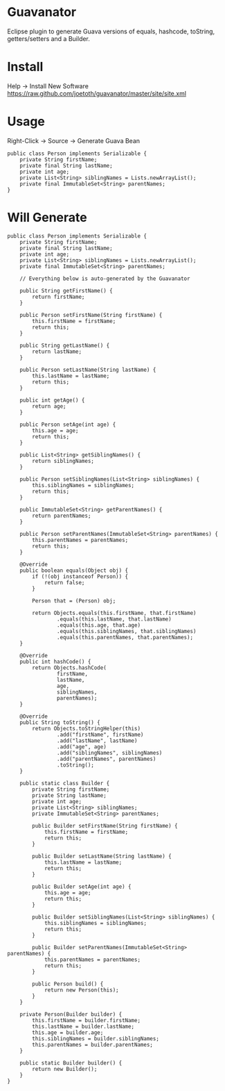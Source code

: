 Guavanator
==========

Eclipse plugin to generate Guava versions of equals, hashcode, toString, getters/setters and a Builder.

Install
==========

Help -> Install New Software
https://raw.github.com/joetoth/guavanator/master/site/site.xml


Usage
==========
Right-Click -> Source -> Generate Guava Bean

	public class Person implements Serializable {
    	private String firstName;
    	private final String lastName;
    	private int age;
    	private List<String> siblingNames = Lists.newArrayList();
    	private final ImmutableSet<String> parentNames;
  	}

Will Generate
==========
	
	public class Person implements Serializable {
		private String firstName;
		private final String lastName;
		private int age;
		private List<String> siblingNames = Lists.newArrayList();
		private final ImmutableSet<String> parentNames;
	
		// Everything below is auto-generated by the Guavanator
	
		public String getFirstName() {
			return firstName;
		}
	
		public Person setFirstName(String firstName) {
			this.firstName = firstName;
			return this;
		}
	
		public String getLastName() {
			return lastName;
		}
	
		public Person setLastName(String lastName) {
			this.lastName = lastName;
			return this;
		}
	
		public int getAge() {
			return age;
		}
	
		public Person setAge(int age) {
			this.age = age;
			return this;
		}
	
		public List<String> getSiblingNames() {
			return siblingNames;
		}
	
		public Person setSiblingNames(List<String> siblingNames) {
			this.siblingNames = siblingNames;
			return this;
		}
	
		public ImmutableSet<String> getParentNames() {
			return parentNames;
		}
	
		public Person setParentNames(ImmutableSet<String> parentNames) {
			this.parentNames = parentNames;
			return this;
		}
	
		@Override
		public boolean equals(Object obj) {
			if (!(obj instanceof Person)) {
				return false;
			}
	
			Person that = (Person) obj;
	
			return Objects.equals(this.firstName, that.firstName)
					.equals(this.lastName, that.lastName)
					.equals(this.age, that.age)
					.equals(this.siblingNames, that.siblingNames)
					.equals(this.parentNames, that.parentNames);
		}
	
		@Override
		public int hashCode() {
			return Objects.hashCode(
					firstName,
					lastName,
					age,
					siblingNames,
					parentNames);
		}
	
		@Override
		public String toString() {
			return Objects.toStringHelper(this)
					.add("firstName", firstName)
					.add("lastName", lastName)
					.add("age", age)
					.add("siblingNames", siblingNames)
					.add("parentNames", parentNames)
					.toString();
		}
	
		public static class Builder {
			private String firstName;
			private String lastName;
			private int age;
			private List<String> siblingNames;
			private ImmutableSet<String> parentNames;
	
			public Builder setFirstName(String firstName) {
				this.firstName = firstName;
				return this;
			}
	
			public Builder setLastName(String lastName) {
				this.lastName = lastName;
				return this;
			}
	
			public Builder setAge(int age) {
				this.age = age;
				return this;
			}
	
			public Builder setSiblingNames(List<String> siblingNames) {
				this.siblingNames = siblingNames;
				return this;
			}
	
			public Builder setParentNames(ImmutableSet<String> parentNames) {
				this.parentNames = parentNames;
				return this;
			}
	
			public Person build() {
				return new Person(this);
			}
		}
	
		private Person(Builder builder) {
			this.firstName = builder.firstName;
			this.lastName = builder.lastName;
			this.age = builder.age;
			this.siblingNames = builder.siblingNames;
			this.parentNames = builder.parentNames;
		}
	
		public static Builder builder() {
			return new Builder();
		}
	}
